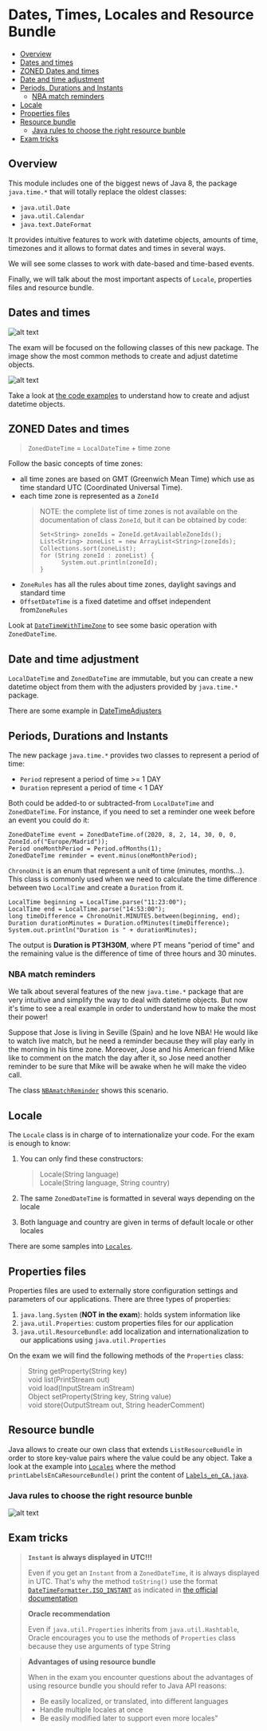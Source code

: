 # Dates, Times, Locales and Resource Bundle
+ [Overview](#overview)
+ [Dates and times](#dates-and-times)
+ [ZONED Dates and times](#zoned-dates-and-times)
+ [Date and time adjustment](#date-and-time-adjustment)
+ [Periods, Durations and Instants](#periods-durations-and-instants)
    - [NBA match reminders](#nba-match-reminders)
+ [Locale](#locale)
+ [Properties files](#properties-files)
+ [Resource bundle](#resource-bundle)
    - [Java rules to choose the right resource bunble](#java-rules-to-choose-the-right-resource-bunble)
+ [Exam tricks](#exam-tricks)


## Overview
This module includes one of the biggest news of Java 8, the package ``java.time.*`` that will totally replace the oldest classes:
* ``java.util.Date``
* ``java.util.Calendar``
* ``java.text.DateFormat`` 

It provides intuitive features to work with datetime objects, amounts of time, timezones and it allows to format dates and times in several ways.

We will see some classes to work with date-based and time-based events.

Finally, we will talk about the most important aspects of ``Locale``, properties files and resource bundle.

## Dates and times

![alt text](readme_resources/java-time-package.png)

The exam will be focused on the following classes of this new package. The image show the most common methods to create and adjust datetime objects.

![alt text](readme_resources/create-and-adjust-datetime-objects.png)

Take a look at [the code examples](src/date_and_time/DateAndTime.java) to understand how to create and adjust datetime objects.

## ZONED Dates and times
> ``ZonedDateTime`` = ``LocalDateTime`` + time zone

Follow the basic concepts of time zones:
 * all time zones are based on GMT (Greenwich Mean Time) which use as time standard UTC (Coordinated Universal Time).
 * each time zone is represented as a ``ZoneId``
    > NOTE: the complete list of time zones is not available on the documentation of class ``ZoneId``, but it can be obtained by code:
    > ```
    > Set<String> zoneIds = ZoneId.getAvailableZoneIds();
    > List<String> zoneList = new ArrayList<String>(zoneIds);
    > Collections.sort(zoneList);
    > for (String zoneId : zoneList) {
    >       System.out.println(zoneId);
    > }
    > ```
 * ``ZoneRules`` has all the rules about time zones, daylight savings and standard time
 * ``OffsetDateTime`` is a fixed datetime and offset independent from``ZoneRules``
 
 Look at [``DateTimeWithTimeZone``](src/date_and_time/DateTimeWithTimeZone.java) to see some basic operation with ``ZonedDateTime``.

## Date and time adjustment
``LocalDateTime`` and ``ZonedDateTime`` are immutable, but you can create a new datetime object from them with the adjusters provided by ``java.time.*`` package.

There are some example in [DateTimeAdjusters](src/date_and_time/DateTimeAdjusters.java)

## Periods, Durations and Instants
The new package ``java.time.*`` provides two classes to represent a period of time: 
 * ``Period`` represent a period of time >= 1 DAY
 * ``Duration`` represent a period of time < 1 DAY
 
Both could be added-to or subtracted-from ``LocalDateTime`` and ``ZonedDateTime``. For instance, if you need to set a reminder 
one week before an event you could do it:
```
ZonedDateTime event = ZonedDateTime.of(2020, 8, 2, 14, 30, 0, 0, ZoneId.of("Europe/Madrid"));
Period oneMonthPeriod = Period.ofMonths(1);
ZonedDateTime reminder = event.minus(oneMonthPeriod); 
```

``ChronoUnit`` is an enum that represent a unit of time (minutes, months...). This class is commonly used when we need to calculate 
the time difference between two ``LocalTime`` and create a ``Duration`` from it.
```
LocalTime beginning = LocalTime.parse("11:23:00");
LocalTime end = LocalTime.parse("14:53:00");
long timeDifference = ChronoUnit.MINUTES.between(beginning, end);
Duration durationMinutes = Duration.ofMinutes(timeDifference);
System.out.println("Duration is " + durationMinutes);
```
The output is **Duration is PT3H30M**, where PT means "period of time" and the remaining value is the difference of time of three hours and 30 minutes.

### NBA match reminders
We talk about several features of the new ``java.time.*`` package that are very intuitive and simplify the way to deal with datetime objects. 
But now it's time to see a real example in order to understand how to make the most their power!

Suppose that Jose is living in Seville (Spain) and he love NBA! He would like to watch live match, but he need a reminder because they will play early in the morning in his time zone.
Moreover, Jose and his American friend Mike like to comment on the match the day after it, so Jose need another reminder to be sure that Mike will be awake when he will make the video call. 

The class [``NBAmatchReminder``](src/date_and_time/NBAMatchReminders.java) shows this scenario.

## Locale
The ``Locale`` class is in charge of to internationalize your code. For the exam is enough to know: 
 1. You can only find these constructors:
    > Locale(String language) \
      Locale(String language, String country)
 
 2. The same ``ZonedDateTime`` is formatted in several ways depending on the locale
  
 3. Both language and country are given in terms of default locale or other locales
 
There are some samples into [``Locales``](src/locale/Locales.java).

## Properties files
Properties files are used to externally store configuration settings and parameters of our applications. There are three types of properties:
 1. ``java.lang.System`` (**NOT in the exam**): holds system information like
 2. ``java.util.Properties``: custom properties files for our application
 3. ``java.util.ResourceBundle``: add localization and internationalization to our applications using ``java.util.Properties``

On the exam we will find the following methods of the ``Properties`` class:
 > String getProperty(String key) \
   void list(PrintStream out) \
   void load(InputStream inStream) \
   Object setProperty(String key, String value) \
   void store(OutputStream out, String headerComment)

## Resource bundle
Java allows to create our own class that extends ``ListResourceBundle`` in order to store key-value pairs where the value could be any object. 
Take a look at the example into [``Locales``](src/locale/Locales.java) where the method ``printLabelsEnCaResourceBundle()`` print the content of [``Labels_en_CA.java``](src/locale/Labels_en_CA.java).

### Java rules to choose the right resource bunble
![alt text](readme_resources/how-java-choose-the-right-resource-bundle.png)

## Exam tricks
> **``Instant`` is always displayed in UTC!!!**
>
> Even if you get an ``Instant`` from a ``ZonedDateTime``, it is always displayed in UTC. That's why the method ``toString()`` use the format 
> [``DateTimeFormatter.ISO_INSTANT``](https://docs.oracle.com/javase/8/docs/api/java/time/format/DateTimeFormatter.html#ISO_INSTANT) as indicated in
> [the official documentation](https://docs.oracle.com/javase/8/docs/api/java/time/Instant.html#toString--)

> **Oracle recommendation**
>
> Even if ``java.util.Properties`` inherits from ``java.util.Hashtable``, Oracle encourages you to use the methods of ``Properties`` 
  class because they use arguments of type String

> **Advantages of using resource bundle**
>
> When in the exam you encounter questions about the advantages of using resource bundle you should refer to Java API reasons:
>  * Be easily localized, or translated, into different languages  
>  * Handle multiple locales at once
>  * Be easily modified later to support even more locales"